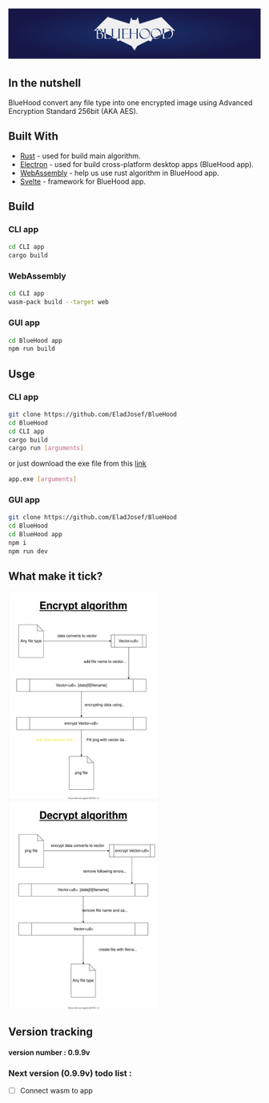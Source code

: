 # ![banner](https://raw.githubusercontent.com/EladJosef/BlueHood/d476f39e7a041707c72a84897582db6e1fa318f1/graphic%20package/xl-banner.svg)

## In the nutshell
BlueHood convert any file type into one encrypted image using Advanced Encryption Standard 256bit (AKA AES).
## Built With
- [Rust](https://www.rust-lang.org/) - used for build main algorithm.
- [Electron](https://www.electronjs.org/) - used for build cross-platform desktop apps (BlueHood app).
- [WebAssembly](https://webassembly.org/) - help us use rust algorithm in BlueHood app.
- [Svelte](https://svelte.dev/) - framework for BlueHood app.
## Build
### CLI app
```bash
cd CLI app
cargo build
```
### WebAssembly
```bash
cd CLI app
wasm-pack build --target web
```
### GUI app
```bash
cd BlueHood app
npm run build
```

## Usge
### CLI app
```bash
git clone https://github.com/EladJosef/BlueHood
cd BlueHood
cd CLI app
cargo build
cargo run [arguments]
```
or just download the exe file from this [link](https://github.com/EladJosef/BlueHood/releases/download/0.0.2v/algorithm.exe)
```bash
app.exe [arguments]
```
### GUI app
```bash
git clone https://github.com/EladJosef/BlueHood
cd BlueHood
cd BlueHood app
npm i
npm run dev
```
## What make it tick?
<p float="left">
<img src="https://raw.githubusercontent.com/EladJosef/BlueHood/71c0eac017a1a9ef8c76029e9dc646a983c8416e/Program%20design/EncryptAlgorithm.svg" alt="encrypt algorithm design image" width="300"/>
<img src="https://raw.githubusercontent.com/EladJosef/BlueHood/9eb2887c19995bd5af8664ab06a22d4796cc729e/Program%20design/%E2%80%8F%E2%80%8FDecryptAlgorithm.svg" alt="decrypt algorithm design image" width="300"/>
</p>

## Version tracking
#### version number : 0.9.9v
### Next version (0.9.9v) todo list :
 - [ ] Connect wasm to app
